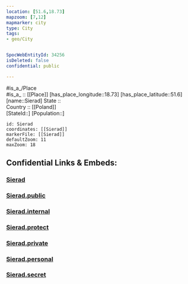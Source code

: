 ```yaml
---
location: [51.6,18.73] 
mapzoom: [7,12] 
mapmarker: city 
type: City
tags:
- geo/City


SpocWebEntityId: 34256
isDeleted: false
confidential: public

---
```

#is_a_/Place  
#is_a_ :: [[Place]] 
[has_place_longitude::18.73] 
[has_place_latitude::51.6] 
[name::Sierad] 
State ::  
Country :: [[Poland]]  
[StateId::] 
[Population::] 



```leaflet
id: Sierad
coordinates: [[Sierad]] 
markerFile: [[Sierad]] 
defaultZoom: 11 
maxZoom: 18
```


## Confidential Links & Embeds: 

### [Sierad](/_Standards/Earth/Continent/Europe/Europe~East/Poland/Provinces~Poland/Łódź,Province/counties~Łódzkie/Sieradz/cities~Sieradz/Sierad.md) 

### [Sierad.public](/_public/Earth/Continent/Europe/Europe~East/Poland/Provinces~Poland/Łódź,Province/counties~Łódzkie/Sieradz/cities~Sieradz/Sierad.public.md) 

### [Sierad.internal](/_internal/Earth/Continent/Europe/Europe~East/Poland/Provinces~Poland/Łódź,Province/counties~Łódzkie/Sieradz/cities~Sieradz/Sierad.internal.md) 

### [Sierad.protect](/_protect/Earth/Continent/Europe/Europe~East/Poland/Provinces~Poland/Łódź,Province/counties~Łódzkie/Sieradz/cities~Sieradz/Sierad.protect.md) 

### [Sierad.private](/_private/Earth/Continent/Europe/Europe~East/Poland/Provinces~Poland/Łódź,Province/counties~Łódzkie/Sieradz/cities~Sieradz/Sierad.private.md) 

### [Sierad.personal](/_personal/Earth/Continent/Europe/Europe~East/Poland/Provinces~Poland/Łódź,Province/counties~Łódzkie/Sieradz/cities~Sieradz/Sierad.personal.md) 

### [Sierad.secret](/_secret/Earth/Continent/Europe/Europe~East/Poland/Provinces~Poland/Łódź,Province/counties~Łódzkie/Sieradz/cities~Sieradz/Sierad.secret.md)

